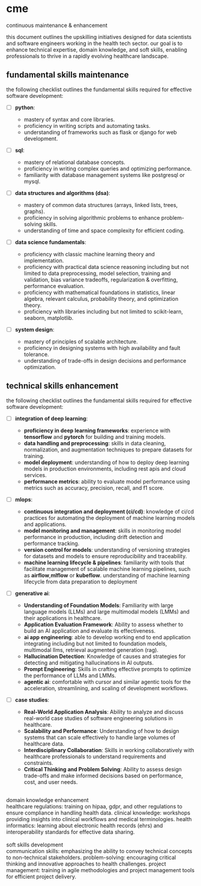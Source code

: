 # cme
continuous maintenance &amp; enhancement

this document outlines the upskilling initiatives designed for data scientists and software engineers working in the health tech sector. our goal is to enhance technical expertise, domain knowledge, and soft skills, enabling professionals to thrive in a rapidly evolving healthcare landscape.

## fundamental skills maintenance

the following checklist outlines the fundamental skills required for effective software development:

- [ ] **python**: 
  - mastery of syntax and core libraries.
  - proficiency in writing scripts and automating tasks.
  - understanding of frameworks such as flask or django for web development.
  
- [ ] **sql**: 
  - mastery of relational database concepts.
  - proficiency in writing complex queries and optimizing performance.
  - familiarity with database management systems like postgresql or mysql.

- [ ] **data structures and algorithms (dsa)**: 
  - mastery of common data structures (arrays, linked lists, trees, graphs).
  - proficiency in solving algorithmic problems to enhance problem-solving skills.
  - understanding of time and space complexity for efficient coding.
     
- [ ] **data science fundamentals**: 
  - proficiency with classic machine learning theory and implementation.
  - proficiency with practical data science reasoning including but not limited to data preprocessing, model selection, training and validation, bias variance tradeoffs, regularization & overfitting, performance evaluation.
  - proficiency with mathematical foundations in statistics, linear algebra, relevant calculus, probability theory, and optimization theory.
  - proficiency with libraries including but not limited to scikit-learn, seaborn, matplotlib.

- [ ] **system design**: 
  - mastery of principles of scalable architecture.
  - proficiency in designing systems with high availability and fault tolerance.
  - understanding of trade-offs in design decisions and performance optimization.


## technical skills enhancement

the following checklist outlines the fundamental skills required for effective software development:

- [ ] **integration of deep learning**: 
  - **proficiency in deep learning frameworks**: experience with **tensorflow** and **pytorch** for building and training models.
  - **data handling and preprocessing**: skills in data cleaning, normalization, and augmentation techniques to prepare datasets for training.
  - **model deployment**: understanding of how to deploy deep learning models in production environments, including rest apis and cloud services.
  - **performance metrics**: ability to evaluate model performance using metrics such as accuracy, precision, recall, and f1 score.

- [ ] **mlops**: 
  - **continuous integration and deployment (ci/cd)**: knowledge of ci/cd practices for automating the deployment of machine learning models and applications.
  - **model monitoring and management**: skills in monitoring model performance in production, including drift detection and performance tracking.
  - **version control for models**: understanding of versioning strategies for datasets and models to ensure reproducibility and traceability.
  - **machine learning lifecycle & pipelines**: familiarity with tools that facilitate management of scalable machine learning pipelines, such as **airflow**,**mlflow** or **kubeflow**. understanding of machine learning lifecycle from data       preparation to deployment
     
- [ ] **generative ai**: 
  - **Understanding of Foundation Models**: Familiarity with large language models (LLMs) and large multimodal models (LMMs) and their applications in healthcare.
  - **Application Evaluation Framework**: Ability to assess whether to build an AI application and evaluate its effectiveness.
  - **ai app engineering**: able to develop working end to end application integrating including but not limited to foundation models, multimodal llms, retrieval augmented generation (rag).
  - **Hallucination Detection**: Knowledge of causes and strategies for detecting and mitigating hallucinations in AI outputs.
  - **Prompt Engineering**: Skills in crafting effective prompts to optimize the performance of LLMs and LMMs.
  - **agentic ai**: comfortable with cursor and similar agentic tools for the acceleration, streamlining, and scaling of development workflows.

- [ ] **case studies**: 
  - **Real-World Application Analysis**: Ability to analyze and discuss real-world case studies of software engineering solutions in healthcare.
  - **Scalability and Performance**: Understanding of how to design systems that can scale effectively to handle large volumes of healthcare data.
  - **Interdisciplinary Collaboration**: Skills in working collaboratively with healthcare professionals to understand requirements and constraints.
  - **Critical Thinking and Problem Solving**: Ability to assess design trade-offs and make informed decisions based on performance, cost, and user needs.


 <br>
domain knowledge enhancement <br>
healthcare regulations: training on hipaa, gdpr, and other regulations to ensure compliance in handling health data.
clinical knowledge: workshops providing insights into clinical workflows and medical terminologies.
health informatics: learning about electronic health records (ehrs) and interoperability standards for effective data sharing.
<br> <br>
soft skills development <br>
communication skills: emphasizing the ability to convey technical concepts to non-technical stakeholders.
problem-solving: encouraging critical thinking and innovative approaches to health challenges.
project management: training in agile methodologies and project management tools for efficient project delivery.
